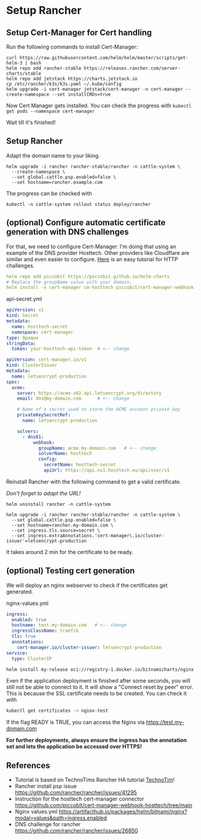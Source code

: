 # Setup Rancher

## Setup Cert-Manager for Cert handling
Run the following commands to install Cert-Manager:

```
curl https://raw.githubusercontent.com/helm/helm/master/scripts/get-helm-3 | bash
helm repo add rancher-stable https://releases.rancher.com/server-charts/stable
helm repo add jetstack https://charts.jetstack.io
cp /etc/rancher/k3s/k3s.yaml ~/.kube/config
helm upgrade -i cert-manager jetstack/cert-manager -n cert-manager --create-namespace --set installCRDs=true 
```

Now Cert Manager gets installed. You can check the progress with
```kubectl get pods --namespace cert-manager```

Wait till it's finished!


## Setup Rancher

Adapt the domain name to your liking.
```
helm upgrade -i rancher rancher-stable/rancher -n cattle-system \
  --create-namespace \
  --set global.cattle.psp.enabled=false \
  --set hostname=rancher.example.com
```

The progress can be checked with
```
kubectl -n cattle-system rollout status deploy/rancher
```

## (optional) Configure automatic certificate generation with DNS challenges

For that, we need to configure Cert-Manager. I'm doing that using an example of the DNS provider Hosttech. Other providers like Cloudflare are similar and even easier to configure. [Here](https://levelup.gitconnected.com/easy-steps-to-install-k3s-with-ssl-certificate-by-traefik-cert-manager-and-lets-encrypt-d74947fe7a8) is an easy tutorial for HTTP challenges.

```yaml
helm repo add piccobit https://piccobit.github.io/helm-charts
# Replace the groupName value with your domain.
helm install -n cert-manager cm-hosttech piccobit/cert-manager-webhook-hosttech --set groupName=acme.my-domain.com
```

api-secret.yml

```yaml
apiVersion: v1
kind: Secret
metadata:
  name: hosttech-secret
  namespace: cert-manager
type: Opaque
stringData:
  token: your-hosttech-api-token  # <-- change
```

```yaml
apiVersion: cert-manager.io/v1
kind: ClusterIssuer
metadata:
  name: letsencrypt-production
spec:
  acme:
    server: https://acme-v02.api.letsencrypt.org/directory
    email: dns@my-domain.com      # <-- change

    # Name of a secret used to store the ACME account private key
    privateKeySecretRef:
      name: letsencrypt-production

    solvers:
      - dns01:
          webhook:
            groupName: acme.my-domain.com   # <-- change
            solverName: hosttech
            config:
              secretName: hosttech-secret
              apiUrl: https://api.ns1.hosttech.eu/api/user/v1
```

Reinstall Rancher with the following command to get a valid certificate.

_Don't forget to adapt the URL!_

```
helm uninstall rancher -n cattle-system

helm upgrade -i rancher rancher-stable/rancher -n cattle-system \
  --set global.cattle.psp.enabled=false \
  --set hostname=rancher.my-domain.com \
  --set ingress.tls.source=secret \
  --set ingress.extraAnnotations.'cert-manager\.io/cluster-issuer'=letsencrypt-production
```

It takes around 2 min for the certificate to be ready.

## (optional) Testing cert generation

We will deploy an nginx webserver to check if the certificates get generated.

nginx-values.yml
```yaml
ingress:
  enabled: true
  hostname: test.my-domain.com   # <-- change
  ingressClassName: traefik
  tls: true
  annotations:
    cert-manager.io/cluster-issuer: letsencrypt-production
service:
  type: ClusterIP
```

```bash
helm install my-release oci://registry-1.docker.io/bitnamicharts/nginx -f nginx-values.yml -n nginx-test --create-namespace
```

Even if the application deployment is finished after some seconds, you will still not be able to connect to it. It will show a "Connect reset by peer" error. This is because the SSL certificate needs to be created. You can check it with

```bash
kubectl get certificates -n nginx-test
```
If the flag READY is TRUE, you can access the Nginx via https://test.my-domain.com

**For further deployments, always ensure the ingress has the annotation set and lets the application be accessed over HTTPS!**

## References
* Tutorial is based on TechnoTims Rancher HA tutorial [TechnoTim](https://docs.technotim.live/posts/rancher-ha-install/)!
* Rancher install psp issue https://github.com/rancher/rancher/issues/41295
* Instruction for the hosttech cert-manager connector https://github.com/piccobit/cert-manager-webhook-hosttech/tree/main
* Nginx values.yml https://artifacthub.io/packages/helm/bitnami/nginx?modal=values&path=ingress.enabled
* DNS challenge for rancher https://github.com/rancher/rancher/issues/26850
